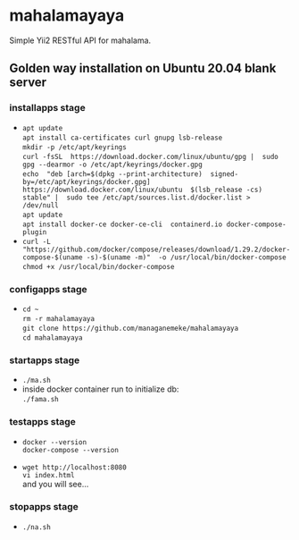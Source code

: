 # mahalamayaya

Simple Yii2 RESTful API for mahalama.

## Golden way installation on Ubuntu 20.04 blank server

### installapps stage

- `apt update`  
    `apt install ca-certificates curl gnupg lsb-release`  
    `mkdir -p /etc/apt/keyrings`  
    `curl -fsSL 
    https://download.docker.com/linux/ubuntu/gpg | 
    sudo gpg --dearmor -o /etc/apt/keyrings/docker.gpg`  
    `echo 
    "deb [arch=$(dpkg --print-architecture) 
    signed-by=/etc/apt/keyrings/docker.gpg] 
    https://download.docker.com/linux/ubuntu 
    $(lsb_release -cs) stable" | 
    sudo tee /etc/apt/sources.list.d/docker.list > 
    /dev/null`  
    `apt update`  
    `apt install docker-ce docker-ce-cli 
    containerd.io docker-compose-plugin`  
- `curl -L 
  "https://github.com/docker/compose/releases/download/1.29.2/docker-compose-$(uname -s)-$(uname -m)" 
  -o /usr/local/bin/docker-compose`  
    `chmod +x /usr/local/bin/docker-compose`  

### configapps stage

- `cd ~`  
    `rm -r mahalamayaya`  
    `git clone https://github.com/managanemeke/mahalamayaya`  
    `cd mahalamayaya`

### startapps stage

- `./ma.sh`
- inside docker container run to initialize db:  
    `./fama.sh`

### testapps stage

- `docker --version`  
    `docker-compose --version`

- `wget http://localhost:8080`  
    `vi index.html`  
    and you will see...

### stopapps stage

- `./na.sh`

